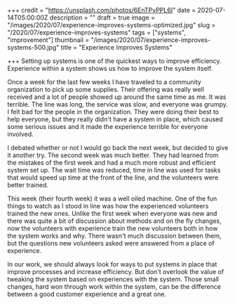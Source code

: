 +++
credit = "https://unsplash.com/photos/6EnTPvPPL6I"
date = 2020-07-14T05:00:00Z
description = ""
draft = true
image = "/images/2020/07/experience-improves-systems-optimized.jpg"
slug = "/2020/07/experience-improves-systems"
tags = ["systems", "improvement"]
thumbnail = "/images/2020/07/experience-improves-systems-500.jpg"
title = "Experience Improves Systems"

+++
Setting up systems is one of the quickest ways to improve efficiency. Experience within a system shows us how to improve the system itself.

<!--more-->	

Once a week for the last few weeks I have traveled to a community organization to pick up some supplies. Their offering was really well received and a lot of people showed up around the same time as me. It was terrible. The line was long, the service was slow, and everyone was grumpy. I felt bad for the people in the organization. They were doing their best to help everyone, but they really didn't have a system in place, which caused some serious issues and it made the experience terrible for everyone involved. 

	

I debated whether or not I would go back the next week, but decided to give it another try. The second week was much better. They had learned from the mistakes of the first week and had a much more robust and efficient system set up. The wait time was reduced, time in line was used for tasks that would speed up time at the front of the line, and the volunteers were better trained. 

	

This week (their fourth week) it was a well oiled machine. One of the fun things to watch as I stood in line was how the experienced volunteers trained the new ones. Unlike the first week when everyone was new and there was quite a bit of discussion about methods and on the fly changes, now the volunteers with experience train the new volunteers both in how the system works and why. There wasn't much discussion between them, but the questions new volunteers asked were answered from a place of experience. 

	

In our work, we should always look for ways to put systems in place that improve processes and increase efficiency. But don't overlook the value of tweaking the system based on experiences with the system. Those small changes, hard won through work within the system, can be the difference between a good customer experience and a great one.